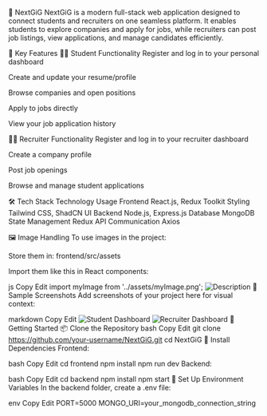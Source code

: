 🚀 NextGiG
NextGiG is a modern full-stack web application designed to connect students and recruiters on one seamless platform. It enables students to explore companies and apply for jobs, while recruiters can post job listings, view applications, and manage candidates efficiently.

🌟 Key Features
👨‍🎓 Student Functionality
Register and log in to your personal dashboard

Create and update your resume/profile

Browse companies and open positions

Apply to jobs directly

View your job application history

🧑‍💼 Recruiter Functionality
Register and log in to your recruiter dashboard

Create a company profile

Post job openings

Browse and manage student applications

🛠️ Tech Stack
Technology	Usage
Frontend	React.js, Redux Toolkit
Styling	Tailwind CSS, ShadCN UI
Backend	Node.js, Express.js
Database	MongoDB
State Management	Redux
API Communication	Axios

🖼️ Image Handling
To use images in the project:

Store them in:
frontend/src/assets

Import them like this in React components:

js
Copy
Edit
import myImage from '../assets/myImage.png';
<img src={myImage} alt="Description" />
📸 Sample Screenshots
Add screenshots of your project here for visual context:

markdown
Copy
Edit
![Student Dashboard](./frontend/src/assets/student-dashboard.png)
![Recruiter Dashboard](./frontend/src/assets/recruiter-dashboard.png)
🚀 Getting Started
📦 Clone the Repository
bash
Copy
Edit
git clone https://github.com/your-username/NextGiG.git
cd NextGiG
🧰 Install Dependencies
Frontend:

bash
Copy
Edit
cd frontend
npm install
npm run dev
Backend:

bash
Copy
Edit
cd backend
npm install
npm start
🔐 Set Up Environment Variables
In the backend folder, create a .env file:

env
Copy
Edit
PORT=5000
MONGO_URI=your_mongodb_connection_string
